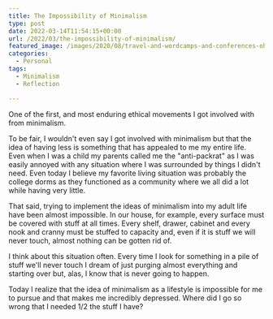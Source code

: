 ```yaml
---
title: The Impossibility of Minimalism
type: post
date: 2022-03-14T11:54:15+00:00
url: /2022/03/the-impossibility-of-minimalism/
featured_image: /images/2020/08/travel-and-wordcamps-and-conferences-oh-my.jpg
categories:
  - Personal
tags:
  - Minimalism
  - Reflection

---
```

One of the first, and most enduring ethical movements I got involved with from minimalism.

To be fair, I wouldn't even say I got involved with minimalism but that the idea of having less is something that has appealed to me my entire life. Even when I was a child my parents called me the "anti-packrat" as I was easily annoyed with any situation where I was surrounded by things I didn't need. Even today I believe my favorite living situation was probably the college dorms as they functioned as a community where we all did a lot while having very little.

That said, trying to implement the ideas of minimalism into my adult life have been almost impossible. In our house, for example, every surface must be covered with stuff at all times. Every shelf, drawer, cabinet and every nook and cranny must be stuffed to capacity and, even if it is stuff we will never touch, almost nothing can be gotten rid of.

I think about this situation often. Every time I look for something in a pile of stuff we'll never touch I dream of just purging almost everything and starting over but, alas, I know that is never going to happen.

Today I realize that the idea of minimalism as a lifestyle is impossible for me to pursue and that makes me incredibly depressed. Where did I go so wrong that I needed 1/2 the stuff I have?